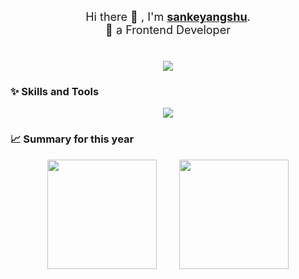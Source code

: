 <div align="center" style="font-size:18px;">
  Hi there 👋 , I'm <b><a target="_blank" href="javascript:;">sankeyangshu</a></b>.<br/>
  🚀 a Frontend Developer<br/>
</div>

<h1 align="center"> 
    <a href="https://github.com/sankeyangshu">
        <img src="https://readme-typing-svg.herokuapp.com?lines=从来没有真正的绝境，只有心灵的迷途;Never+really+desperate,+only+the+lost+of+the+soul&center=true&size=18" />
    </a>
</h1>

### **✨ Skills and Tools**

<div align="center">
    <img src="https://skillicons.dev/icons?i=html,css,js,ts,nodejs,nestjs,vue,react," />
</div>

### **📈 Summary for this year**

<div align="center">
    <span>&emsp;&emsp;</span>
    <img height="175px" src="https://github-readme-stats.vercel.app/api?username=sankeyangshu&hide_border=true&show_icons=true&bg_color=0,84fab0,8fd3f4,a8edea,5ee7df&theme=graywhite" />
    <span>&emsp;&emsp;</span>
    <img height="175px" src="https://github-readme-stats.vercel.app/api/top-langs/?username=sankeyangshu&hide_border=true&layout=compact&bg_color=0,5ee7df,a8edea,8fd3f4,84fab0&theme=graywhite" />
    <span>&emsp;&emsp;</span>
</div>

<!--
**sankeyangshu/sankeyangshu** is a ✨ _special_ ✨ repository because its `README.md` (this file) appears on your GitHub profile.

Here are some ideas to get you started:

- 🔭 I’m currently working on ...
- 🌱 I’m currently learning ...
- 👯 I’m looking to collaborate on ...
- 🤔 I’m looking for help with ...
- 💬 Ask me about ...
- 📫 How to reach me: ...
- 😄 Pronouns: ...
- ⚡ Fun fact: ...
-->

